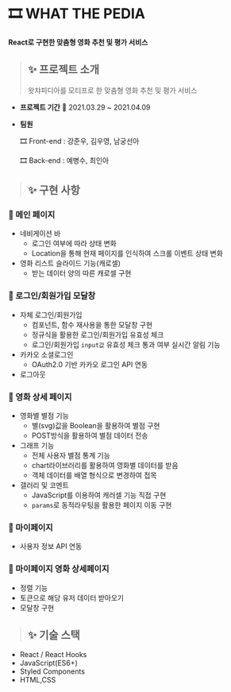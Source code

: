 # 🎞 WHAT THE PEDIA

**React로 구현한 맞춤형 영화 추천 및 평가 서비스**

> ## ✨ 프로젝트 소개
>
> 왓챠피디아를 모티프로 한 맞춤형 영화 추천 및 평가 서비스

- **프로젝트 기간**
  📆 2021.03.29 ~ 2021.04.09

- **팀원**
  
  🎞 Front-end : 강준우, 김우영, 남궁선아
  
  🎞 Back-end : 예병수, 최인아

> ## ✨ 구현 사항

### 💎 메인 페이지

- 네비게이션 바
  - 로그인 여부에 따라 상태 변화
  - Location을 통해 현재 페이지를 인식하여 스크롤 이벤트 상태 변화
- 영화 리스트 슬라이드 기능(캐로셀)
  - 받는 데이터 양의 따른 캐로셀 구현

### 💎 로그인/회원가입 모달창

-  자체 로그인/회원가입
    - 컴포넌트, 함수 재사용을 통한 모달창 구현
    - 정규식을 활용한 로그인/회원가입 유효성 체크
    - 로그인/회원가입 `input값` 유효성 체크 통과 여부 실시간 알림 기능
- 카카오 소셜로그인
  - OAuth2.0 기반 카카오 로그인 API 연동
- 로그아웃

### 💎 영화 상세 페이지

- 영화별 별점 기능
  - 별(svg)값을 Boolean을 활용하여 별점 구현
  - POST방식을 활용하여 별점 데이터 전송
- 그래프 기능
  - 전체 사용자 별점 통계 기능
  - chart라이브러리를 활용하여 영화별 데이터를 받음
  - 객체 데이터를 배열 형식으로 변경하여 접목
- 갤러리 및 코멘트
  - JavaScript를 이용하여 캐러셀 기능 직접 구현
  - `params`로 동적라우팅을 활용한 페이지 이동 구현

### 💎 마이페이지
- 사용자 정보 API 연동

### 💎 마이페이지 영화 상세페이지
  - 정렬 기능
  - 토큰으로 해당 유저 데이터 받아오기
  - 모달창 구현

> ## ✨ 기술 스택

- React / React Hooks
- JavaScript(ES6+)
- Styled Components
- HTML,CSS
